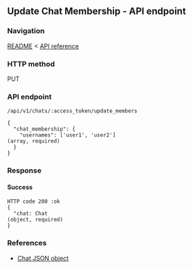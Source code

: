 ## Update Chat Membership - API endpoint

### Navigation
[README](../../../../README.md)
<
[API reference](../../../api_reference.md)

### HTTP method
PUT

### API endpoint
`/api/v1/chats/:access_token/update_members`

```
{
  "chat_membership": {
    "usernames": ['user1', 'user2']                                             (array, required)
  }
}
```

### Response
#### Success
```
HTTP code 200 :ok
{
  "chat: Chat                                                                   (object, required)
}
```

### References
- [Chat JSON object](../../../json_objects/chat.md)
